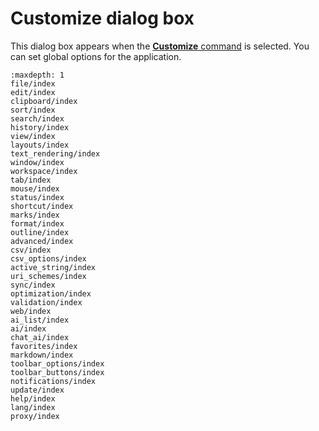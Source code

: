 # Customize dialog box

This dialog box appears when the
[**Customize** command](../../cmd/tools/common_settings) is selected.
You can set global options for the application.


```{toctree}
:maxdepth: 1
file/index
edit/index
clipboard/index
sort/index
search/index
history/index
view/index
layouts/index
text_rendering/index
window/index
workspace/index
tab/index
mouse/index
status/index
shortcut/index
marks/index
format/index
outline/index
advanced/index
csv/index
csv_options/index
active_string/index
uri_schemes/index
sync/index
optimization/index
validation/index
web/index
ai_list/index
ai/index
chat_ai/index
favorites/index
markdown/index
toolbar_options/index
toolbar_buttons/index
notifications/index
update/index
help/index
lang/index
proxy/index
```
